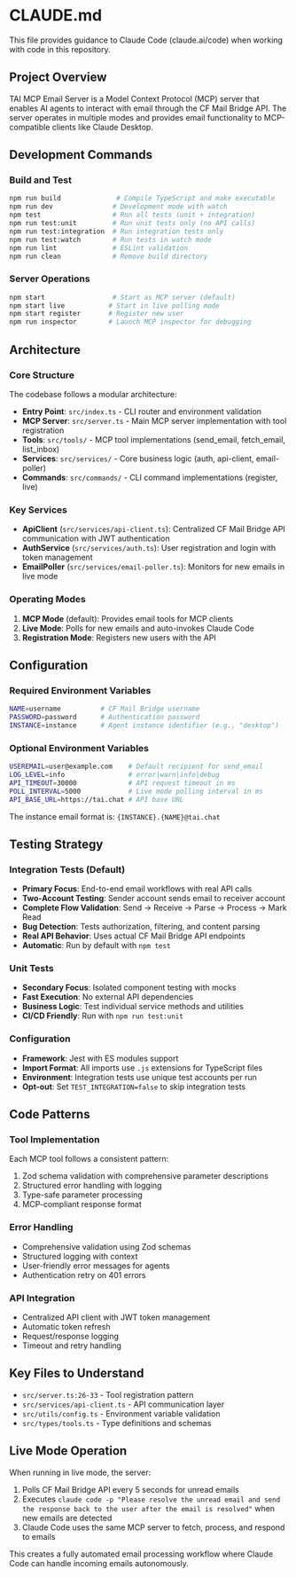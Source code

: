 # CLAUDE.md

This file provides guidance to Claude Code (claude.ai/code) when working with code in this repository.

## Project Overview

TAI MCP Email Server is a Model Context Protocol (MCP) server that enables AI agents to interact with email through the CF Mail Bridge API. The server operates in multiple modes and provides email functionality to MCP-compatible clients like Claude Desktop.

## Development Commands

### Build and Test
```bash
npm run build              # Compile TypeScript and make executable
npm run dev               # Development mode with watch
npm test                  # Run all tests (unit + integration)
npm run test:unit         # Run unit tests only (no API calls)
npm run test:integration  # Run integration tests only
npm run test:watch        # Run tests in watch mode
npm run lint              # ESLint validation
npm run clean             # Remove build directory
```

### Server Operations
```bash
npm start                 # Start as MCP server (default)
npm start live           # Start in live polling mode
npm start register       # Register new user
npm run inspector        # Launch MCP inspector for debugging
```

## Architecture

### Core Structure
The codebase follows a modular architecture:

- **Entry Point**: `src/index.ts` - CLI router and environment validation
- **MCP Server**: `src/server.ts` - Main MCP server implementation with tool registration
- **Tools**: `src/tools/` - MCP tool implementations (send_email, fetch_email, list_inbox)
- **Services**: `src/services/` - Core business logic (auth, api-client, email-poller)
- **Commands**: `src/commands/` - CLI command implementations (register, live)

### Key Services
- **ApiClient** (`src/services/api-client.ts`): Centralized CF Mail Bridge API communication with JWT authentication
- **AuthService** (`src/services/auth.ts`): User registration and login with token management
- **EmailPoller** (`src/services/email-poller.ts`): Monitors for new emails in live mode

### Operating Modes
1. **MCP Mode** (default): Provides email tools for MCP clients
2. **Live Mode**: Polls for new emails and auto-invokes Claude Code
3. **Registration Mode**: Registers new users with the API

## Configuration

### Required Environment Variables
```bash
NAME=username          # CF Mail Bridge username
PASSWORD=password      # Authentication password
INSTANCE=instance      # Agent instance identifier (e.g., "desktop")
```

### Optional Environment Variables
```bash
USEREMAIL=user@example.com    # Default recipient for send_email
LOG_LEVEL=info                # error|warn|info|debug
API_TIMEOUT=30000             # API request timeout in ms
POLL_INTERVAL=5000            # Live mode polling interval in ms
API_BASE_URL=https://tai.chat # API base URL
```

The instance email format is: `{INSTANCE}.{NAME}@tai.chat`

## Testing Strategy

### Integration Tests (Default)
- **Primary Focus**: End-to-end email workflows with real API calls
- **Two-Account Testing**: Sender account sends email to receiver account  
- **Complete Flow Validation**: Send → Receive → Parse → Process → Mark Read
- **Bug Detection**: Tests authorization, filtering, and content parsing
- **Real API Behavior**: Uses actual CF Mail Bridge API endpoints
- **Automatic**: Run by default with `npm test`

### Unit Tests
- **Secondary Focus**: Isolated component testing with mocks
- **Fast Execution**: No external API dependencies
- **Business Logic**: Test individual service methods and utilities
- **CI/CD Friendly**: Run with `npm run test:unit`

### Configuration
- **Framework**: Jest with ES modules support
- **Import Format**: All imports use `.js` extensions for TypeScript files
- **Environment**: Integration tests use unique test accounts per run
- **Opt-out**: Set `TEST_INTEGRATION=false` to skip integration tests

## Code Patterns

### Tool Implementation
Each MCP tool follows a consistent pattern:
1. Zod schema validation with comprehensive parameter descriptions
2. Structured error handling with logging
3. Type-safe parameter processing
4. MCP-compliant response format

### Error Handling
- Comprehensive validation using Zod schemas
- Structured logging with context
- User-friendly error messages for agents
- Authentication retry on 401 errors

### API Integration
- Centralized API client with JWT token management
- Automatic token refresh
- Request/response logging
- Timeout and retry handling

## Key Files to Understand

- `src/server.ts:26-33` - Tool registration pattern
- `src/services/api-client.ts` - API communication layer
- `src/utils/config.ts` - Environment variable validation
- `src/types/tools.ts` - Type definitions and schemas

## Live Mode Operation

When running in live mode, the server:
1. Polls CF Mail Bridge API every 5 seconds for unread emails
2. Executes `claude code -p "Please resolve the unread email and send the response back to the user after the email is resolved"` when new emails are detected
3. Claude Code uses the same MCP server to fetch, process, and respond to emails

This creates a fully automated email processing workflow where Claude Code can handle incoming emails autonomously.